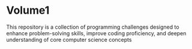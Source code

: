 # Volume1
This repository is a collection of programming challenges designed to enhance problem-solving skills, improve coding proficiency, and deepen understanding of core computer science concepts
